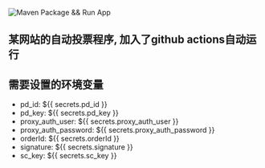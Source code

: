 ![Maven Package && Run App](https://github.com/kosmosr/ismc-vote/workflows/Maven%20Package%20&&%20Run%20App/badge.svg?event=schedule)

## 某网站的自动投票程序, 加入了github actions自动运行
## 需要设置的环境变量
- pd_id: ${{ secrets.pd_id }}
- pd_key: ${{ secrets.pd_key }}
- proxy_auth_user: ${{ secrets.proxy_auth_user }}
- proxy_auth_password: ${{ secrets.proxy_auth_password }}
- orderId: ${{ secrets.orderId }}
- signature: ${{ secrets.signature }}
- sc_key: ${{ secrets.sc_key }}
